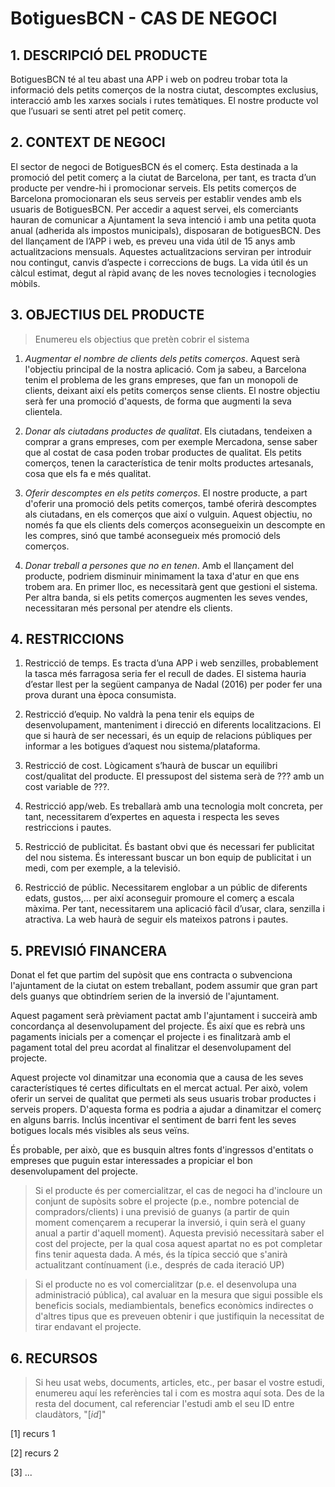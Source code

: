 ﻿# BotiguesBCN - CAS DE NEGOCI #


## 1. DESCRIPCIÓ DEL PRODUCTE ##

BotiguesBCN té al teu abast una APP i web on podreu trobar tota la informació dels petits comerços de la nostra ciutat, descomptes exclusius, interacció amb les xarxes socials i rutes temàtiques. El nostre producte vol que l’usuari se senti atret pel petit comerç.

## 2. CONTEXT DE NEGOCI ##

El sector de negoci de BotiguesBCN és el comerç. Esta destinada a la promoció del petit comerç a la ciutat de Barcelona, per tant, es tracta d’un producte per vendre-hi i promocionar serveis. Els petits comerços de Barcelona promocionaran els seus serveis per establir vendes amb els usuaris de BotiguesBCN.
Per accedir a aquest servei, els comerciants hauran de comunicar a Ajuntament la seva intenció i amb una petita quota anual (adherida als impostos municipals), disposaran de botiguesBCN.
Des del llançament de l’APP i web, es preveu una vida útil de 15 anys amb actualitzacions mensuals. Aquestes actualitzacions serviran per introduir nou contingut, canvis d’aspecte i correccions de bugs. La vida útil és un càlcul estimat, degut al ràpid avanç de les noves tecnologies i tecnologies mòbils.

## 3. OBJECTIUS DEL PRODUCTE ##

> Enumereu els objectius que pretèn cobrir el sistema

1. *Augmentar el nombre de clients dels petits comerços*. Aquest serà l'objectiu principal de la nostra aplicació. Com ja sabeu, a Barcelona tenim el problema de les grans empreses, que fan un monopoli de clients, deixant així els petits comerços sense clients. El nostre objectiu serà fer una promoció d'aquests, de forma que augmenti la seva clientela.

2. *Donar als ciutadans productes de qualitat*. Els ciutadans, tendeixen a comprar a grans empreses, com per exemple Mercadona, sense saber que al costat de casa poden  trobar productes de qualitat. Els petits comerços, tenen la característica de tenir molts productes artesanals, cosa que els fa e més qualitat.

3. *Oferir descomptes en els petits comerços*. El nostre producte, a part d'oferir una promoció dels petits comerços, també oferirà descomptes als ciutadans, en els comerços que així o vulguin. Aquest objectiu, no només fa que els clients dels comerços aconsegueixin un descompte en les compres, sinó que també aconsegueix més promoció dels comerços.

4. *Donar treball a persones que no en tenen*. Amb el llançament del producte, podriem disminuir minimament la taxa d'atur en que ens trobem ara. En primer lloc, es necessitarà gent que gestioni el sistema. Per altra banda, si els petits comerços augmenten les seves vendes, necessitaran més personal per atendre els clients.

























## 4. RESTRICCIONS ##

1. Restricció de temps. Es tracta d’una APP i web senzilles, probablement la tasca més farragosa seria fer el recull de dades. El sistema hauria d’estar llest per la següent campanya de Nadal (2016) per poder fer una prova durant una època consumista.

2. Restricció d’equip. No valdrà la pena tenir els equips de desenvolupament, manteniment i direcció en diferents localitzacions. El que si haurà de ser necessari, és un equip de relacions públiques per informar a les botigues d’aquest nou sistema/plataforma.

3. Restricció de cost. Lògicament s’haurà de buscar un equilibri cost/qualitat del producte. El pressupost del sistema serà de ??? amb un cost variable de ???.

4. Restricció app/web. Es treballarà amb una tecnologia molt concreta, per tant, necessitarem d’expertes en aquesta i respecta les seves restriccions i pautes.

5. Restricció de publicitat. És bastant obvi que és necessari fer publicitat del nou sistema. És interessant buscar un bon equip de publicitat i un medi, com per exemple, a la televisió.

6. Restricció de públic. Necessitarem englobar a un públic de diferents edats, gustos,… per així aconseguir promoure el comerç a escala màxima. Per tant, necessitarem una aplicació fàcil d’usar, clara, senzilla i atractiva. La web haurà de seguir els mateixos patrons i pautes.

## 5. PREVISIÓ FINANCERA ##

Donat el fet que partim del supòsit que ens contracta o subvenciona l'ajuntament de la ciutat on estem treballant, podem assumir que gran part dels guanys que obtindríem serien de la inversió de l'ajuntament.

Aquest pagament serà prèviament pactat amb l'ajuntament i succeirà amb concordança al desenvolupament del projecte. És així que es rebrà uns pagaments inicials per a començar el projecte i es finalitzarà amb el pagament total del preu acordat al finalitzar el desenvolupament del projecte.

Aquest projecte vol dinamitzar una economia que a causa de les seves característiques té certes dificultats en el mercat actual. Per això, volem oferir un servei de qualitat que permeti als seus usuaris trobar productes i serveis propers. 
D'aquesta forma es podria a ajudar a dinamitzar el comerç en alguns barris. Inclús incentivar el sentiment de barri fent les seves botigues locals més visibles als seus veïns. 

És probable, per això, que es busquin altres fonts d'ingressos d'entitats o empreses que puguin estar interessades a propiciar el bon desenvolupament del projecte.


> Si el producte és per comercialitzar, el cas de negoci ha d'incloure un conjunt de supòsits sobre el projecte (p.e., nombre potencial de compradors/clients) i una previsió de guanys (a partir de quin moment començarem a recuperar la inversió, i quin serà el guany anual a partir d'aquell moment). Aquesta previsió necessitarà saber el cost del projecte, per la qual cosa aquest apartat no es pot completar fins tenir aquesta dada. A més, és la típica secció que s'anirà actualitzant contínuament (i.e., després de cada iteració UP)

> Si el producte no es vol comercialitzar (p.e. el desenvolupa una administració pública), cal avaluar en la mesura que sigui possible els beneficis socials, mediambientals, benefics econòmics indirectes o d'altres tipus que es preveuen obtenir i que justifiquin la necessitat de tirar endavant el projecte.



## 6. RECURSOS ##

> Si heu usat webs, documents, articles, etc., per basar el vostre estudi, enumereu aquí les referències tal i com es mostra aquí sota. Des de la resta del document, cal referenciar l'estudi amb el seu ID entre claudàtors, "[*id*]"

[1] recurs 1

[2] recurs 2

[3] ...
